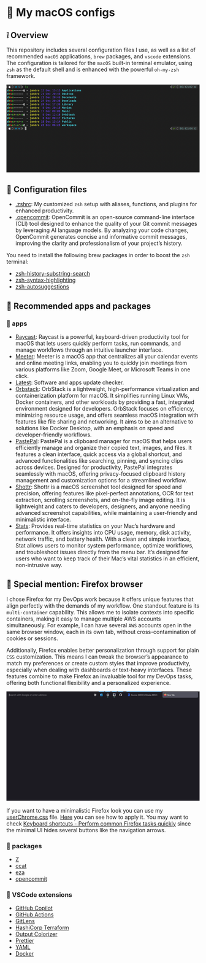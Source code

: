 # :green_apple: My macOS configs

## :grey_exclamation: Overview

This repository includes several configuration files I use, as well as a list of recommended `macOS` applications, `brew` packages, and `vscode` extensions. The configuration is tailored for the `macOS` built-in terminal emulator, using `zsh` as the default shell and is enhanced with the powerful `oh-my-zsh` framework.

![terminal](./doc/img/terminal.png)

## :wrench: Configuration files

* [.zshrc](./.zshrc): My customized `zsh` setup with aliases, functions, and plugins for enhanced productivity.
* [.opencommit](./.opencommit): OpenCommit is an open-source command-line interface (CLI) tool designed to enhance the quality of your Git commit messages by leveraging AI language models. By analyzing your code changes, OpenCommit generates concise and informative commit messages, improving the clarity and professionalism of your project’s history.

You need to install the following brew packages in order to boost the `zsh` terminal:

* [zsh-history-substring-search](https://github.com/zsh-users/zsh-history-substring-search)
* [zsh-syntax-highlighting](https://github.com/zsh-users/zsh-syntax-highlighting)
* [zsh-autosuggestions](https://github.com/zsh-users/zsh-autosuggestions)

## :dango: Recommended apps and packages

### :apple: apps

* [Raycast](https://www.raycast.com/): Raycast is a powerful, keyboard-driven productivity tool for macOS that lets users quickly perform tasks, run commands, and manage workflows through an intuitive launcher interface.
* [Meeter](https://apps.apple.com/de/app/meeter-for-zoom-teams-co/id1510445899?l=en-GB&mt=12): Meeter is a macOS app that centralizes all your calendar events and online meeting links, enabling you to quickly join meetings from various platforms like Zoom, Google Meet, or Microsoft Teams in one click.
* [Latest](https://apps.apple.com/de/app/meeter-for-zoom-teams-co/id1510445899?l=en-GB&mt=12): Software and apps update checker.
* [Orbstack](https://orbstack.dev/): OrbStack is a lightweight, high-performance virtualization and containerization platform for macOS. It simplifies running Linux VMs, Docker containers, and other workloads by providing a fast, integrated environment designed for developers. OrbStack focuses on efficiency, minimizing resource usage, and offers seamless macOS integration with features like file sharing and networking. It aims to be an alternative to solutions like Docker Desktop, with an emphasis on speed and developer-friendly workflows.
* [PastePal](https://apps.apple.com/es/app/pastepal-clipboard-manager/id1503446680): PastePal is a clipboard manager for macOS that helps users efficiently manage and organize their copied text, images, and files. It features a clean interface, quick access via a global shortcut, and advanced functionalities like searching, pinning, and syncing clips across devices. Designed for productivity, PastePal integrates seamlessly with macOS, offering privacy-focused clipboard history management and customization options for a streamlined workflow.
* [Shottr](https://shottr.cc/): Shottr is a macOS screenshot tool designed for speed and precision, offering features like pixel-perfect annotations, OCR for text extraction, scrolling screenshots, and on-the-fly image editing. It is lightweight and caters to developers, designers, and anyone needing advanced screenshot capabilities, while maintaining a user-friendly and minimalistic interface.
* [Stats](https://github.com/exelban/stats): Provides real-time statistics on your Mac’s hardware and performance. It offers insights into CPU usage, memory, disk activity, network traffic, and battery health. With a clean and simple interface, Stat allows users to monitor system performance, optimize workflows, and troubleshoot issues directly from the menu bar. It’s designed for users who want to keep track of their Mac’s vital statistics in an efficient, non-intrusive way.

## :goat: Special mention: Firefox browser

I chose Firefox for my DevOps work because it offers unique features that align perfectly with the demands of my workflow. One standout feature is its `multi-container` capability. This allows me to isolate contexts into specific containers, making it easy to manage multiple AWS accounts simultaneously. For example, I can have several `AWS` accounts open in the same browser window, each in its own tab, without cross-contamination of cookies or sessions.

Additionally, Firefox enables better personalization through support for plain `CSS` customization. This means I can tweak the browser’s appearance to match my preferences or create custom styles that improve productivity, especially when dealing with dashboards or text-heavy interfaces. These features combine to make Firefox an invaluable tool for my DevOps tasks, offering both functional flexibility and a personalized experience.

![firefox](./doc/img/firefox.png)

If you want to have a minimalistic Firefox look you can use my [userChrome.css](./userChrome.css) file. [Here](userChrome.css) you can see how to apply it. You may want to check [Keyboard shortcuts - Perform common Firefox tasks quickly](https://support.mozilla.org/en-US/kb/keyboard-shortcuts-perform-firefox-tasks-quickly) since the minimal UI hides several buttons like the navigation arrows.

### :space_invader: packages

* [Z](https://github.com/jethrokuan/z)
* [ccat](https://github.com/owenthereal/ccat)
* [eza](https://github.com/eza-community/eza)
* [opencommit](https://github.com/di-sukharev/opencommit)

### :nut_and_bolt: VSCode extensions

* [GitHub Copilot](https://marketplace.visualstudio.com/items?itemName=GitHub.copilot)
* [GitHub Actions](https://marketplace.visualstudio.com/items?itemName=GitHub.vscode-github-actions)
* [GitLens](https://marketplace.visualstudio.com/items?itemName=eamodio.gitlens)
* [HashiCorp Terraform](https://marketplace.visualstudio.com/items?itemName=HashiCorp.terraform)
* [Output Colorizer](https://marketplace.visualstudio.com/items?itemName=IBM.output-colorizer)
* [Prettier](https://marketplace.visualstudio.com/items?itemName=esbenp.prettier-vscode)
* [YAML](https://marketplace.visualstudio.com/items?itemName=redhat.vscode-yaml)
* [Docker](https://marketplace.visualstudio.com/items?itemName=ms-azuretools.vscode-docker)
